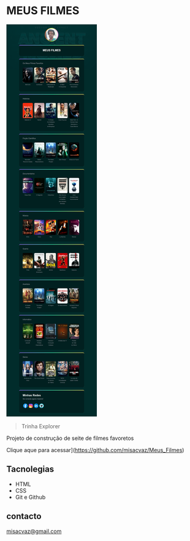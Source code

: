 # MEUS FILMES

![preview](./.githab/preview.png)


> Trinha Explorer

Projeto de construção de seite de filmes favoretos


Clique aque para acessar](https://github.com/misacvaz/Meus_Filmes)

## Tacnolegias

- HTML
- CSS
- Git e Github

## contacto

misacvaz@gmail.com